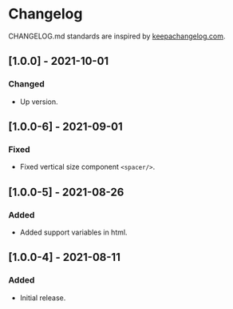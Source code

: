 # Changelog

CHANGELOG.md standards are inspired by [keepachangelog.com](https://keepachangelog.com/en/1.0.0/).

## [1.0.0] - 2021-10-01

### Changed

- Up version.

## [1.0.0-6] - 2021-09-01

### Fixed

- Fixed vertical size component `<spacer/>`.

## [1.0.0-5] - 2021-08-26

### Added

- Added support variables in html.

## [1.0.0-4] - 2021-08-11

### Added

- Initial release.
